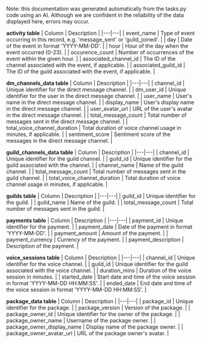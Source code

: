 Note: this documentation was generated automatically from the tasks.py code using an AI. Although we are confident in the reliability of the data displayed here, errors may occur.


**activity table**
| Column | Description |
|---|---|
| event_name | Type of event occurring in this record, e.g. 'message_sent' or 'guild_joined'. |
| day | Date of the event in format 'YYYY-MM-DD'. |
| hour | Hour of the day when the event occurred (0-23). |
| occurence_count | Number of occurrences of the event within the given hour. |
| associated_channel_id | The ID of the channel associated with the event, if applicable. |
| associated_guild_id | The ID of the guild associated with the event, if applicable. |

**dm_channels_data table**
| Column | Description |
|---|---|
| channel_id | Unique identifier for the direct message channel. |
| dm_user_id | Unique identifier for the user in the direct message channel. |
| user_name | User's name in the direct message channel. |
| display_name | User's display name in the direct message channel. |
| user_avatar_url | URL of the user's avatar in the direct message channel. |
| total_message_count | Total number of messages sent in the direct message channel. |
| total_voice_channel_duration | Total duration of voice channel usage in minutes, if applicable. |
| sentiment_score | Sentiment score of the messages in the direct message channel. |

**guild_channels_data table**
| Column | Description |
|---|---|
| channel_id | Unique identifier for the guild channel. |
| guild_id | Unique identifier for the guild associated with the channel. |
| channel_name | Name of the guild channel. |
| total_message_count | Total number of messages sent in the guild channel. |
| total_voice_channel_duration | Total duration of voice channel usage in minutes, if applicable. |

**guilds table**
| Column | Description |
|---|---|
| guild_id | Unique identifier for the guild. |
| guild_name | Name of the guild. |
| total_message_count | Total number of messages sent in the guild. |

**payments table**
| Column | Description |
|---|---|
| payment_id | Unique identifier for the payment. |
| payment_date | Date of the payment in format 'YYYY-MM-DD'. |
| payment_amount | Amount of the payment. |
| payment_currency | Currency of the payment. |
| payment_description | Description of the payment. |

**voice_sessions table**
| Column | Description |
|---|---|
| channel_id | Unique identifier for the voice channel. |
| guild_id | Unique identifier for the guild associated with the voice channel. |
| duration_mins | Duration of the voice session in minutes. |
| started_date | Start date and time of the voice session in format 'YYYY-MM-DD HH:MM:SS'. |
| ended_date | End date and time of the voice session in format 'YYYY-MM-DD HH:MM:SS'. |

**package_data table**
| Column | Description |
|---|---|
| package_id | Unique identifier for the package. |
| package_version | Version of the package. |
| package_owner_id | Unique identifier for the owner of the package. |
| package_owner_name | Username of the package owner. |
| package_owner_display_name | Display name of the package owner. |
| package_owner_avatar_url | URL of the package owner's avatar. |